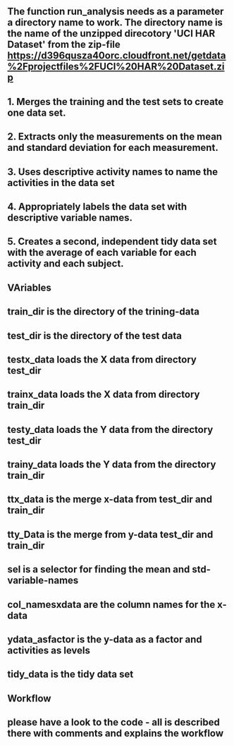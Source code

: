 ## The function run_analysis needs as a parameter a directory name to work. The directory name is the name of the unzipped direcotory 'UCI HAR Dataset' from the zip-file https://d396qusza40orc.cloudfront.net/getdata%2Fprojectfiles%2FUCI%20HAR%20Dataset.zip 

## 1. Merges the training and the test sets to create one data set.
## 2. Extracts only the measurements on the mean and standard deviation for each measurement. 
## 3. Uses descriptive activity names to name the activities in the data set
## 4. Appropriately labels the data set with descriptive variable names. 
## 5. Creates a second, independent tidy data set with the average of each variable for each activity and each subject. 

## VAriables
## train_dir is the directory of  the trining-data
## test_dir is the directory of the test data
## testx_data loads the X data from directory test_dir
## trainx_data loads the X data from directory train_dir
## testy_data loads the Y data from the directory test_dir
## trainy_data loads the Y data from the directory train_dir
## ttx_data is the merge x-data from test_dir and train_dir   
## tty_Data is the merge from y-data test_dir and train_dir
## sel is a selector for finding the mean and std-variable-names  
## col_namesxdata are the column names for the x-data
## ydata_asfactor is the y-data as a factor and activities as levels
## tidy_data is the tidy data set


## Workflow
## please have a look to the code - all is described there with comments and explains the workflow
 
